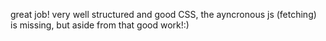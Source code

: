 great job! very well structured and good CSS, the ayncronous js (fetching) is missing, but aside from that good work!:)
